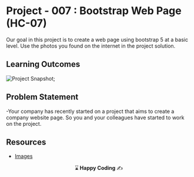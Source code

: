 

# Project - 007 : Bootstrap Web Page (HC-07)

Our goal in this project is to create a web page using bootstrap 5 at a basic level.
Use the photos you found on the internet in the project solution.

## Learning Outcomes

![Project Snapshot](./bootstrapproje.gif);



   
## Problem Statement

-Your company has recently started on a project that aims to create a company website page. So you and your colleagues have started to work on the project.

## Resources

-  [Images](./boostrapproje.jpg/)

<p align="center"> ⌛<strong> Happy Coding </strong> ✍ </p>
